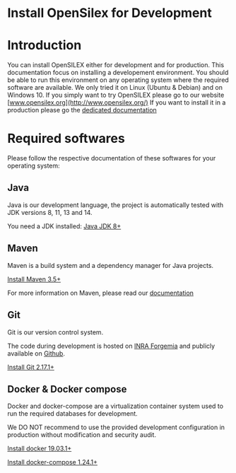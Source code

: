 Install OpenSilex for Development
=================================

# Introduction

You can install OpenSILEX either for development and for production.
This documentation focus on installing a developement environment.
You should be able to run this environment on any operating system where the required software are available.
We only tried it on Linux (Ubuntu & Debian) and on Windows 10.
If you simply want to try OpenSILEX please go to our website [www.opensilex.org](http://www.opensilex.org/) 
If you want to install it in a production please go the [dedicated documentation](./production) 

# Required softwares

Please follow the respective documentation of these softwares for your operating system:

## Java 

Java is our development language, the project is automatically tested with JDK versions 8, 11, 13 and 14.

You need a JDK installed: [Java JDK 8+](https://jdk.java.net/)


## Maven

Maven is a build system and a dependency manager for Java projects.

[Install Maven 3.5+](https://maven.apache.org/install.html)

For more information on Maven, please read our [documentation](../tools/maven)

## Git

Git is our version control system.

The code during development is hosted on [INRA Forgemia](https://forgemia.inra.fr/OpenSILEX/opensilex) and publicly available on [Github](https://github.com/OpenSILEX/opensilex-dev).

[Install Git 2.17.1+](https://git-scm.com/book/en/v2/Getting-Started-Installing-Git)

## Docker & Docker compose

Docker and docker-compose are a virtualization container system used to run the required databases for development.

We DO NOT recommend to use the provided development configuration in production without modification and security audit.

[Install docker 19.03.1+](https://docs.docker.com/install/)

[Install docker-compose 1.24.1+](https://docs.docker.com/compose/install/)


